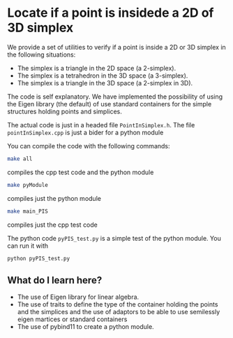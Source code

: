 # Locate if a point is insidede a 2D of 3D simplex #
We provide a set of utilities to verify if a point is inside a 2D or 3D simplex in the following situations:
- The simplex is a triangle in the 2D space (a 2-simplex).
- The simplex is a tetrahedron in the 3D space (a 3-simplex).
- The simplex is a triangle in the 3D space (a 2-simplex in 3D).

The code is self explanatory. We have implemented the possibility of using the Eigen library (the default) of use standard containers for the simple structures holding
points and simplices.

The actual code is just in a headed file `PointInSimplex.h`. The file `pointInSimplex.cpp` is just a bider for a python module 

You can compile the code with the following commands:

```bash
make all
```
compiles the cpp test code and the python module
    
```bash
make pyModule
```
compiles just the python module
    
```bash
make main_PIS
```
compiles just the cpp test code

The python code `pyPIS_test.py` is a simple test of the python module. You can run it with

```bash
python pyPIS_test.py
```

## What do I learn here?
- The use of Eigen library for linear algebra.
- The use of traits to define the type of the container holding the points and the simplices and the use of adaptors to be able to use semilessly eigen martices or standard containers
- The use of pybind11 to create a python module.